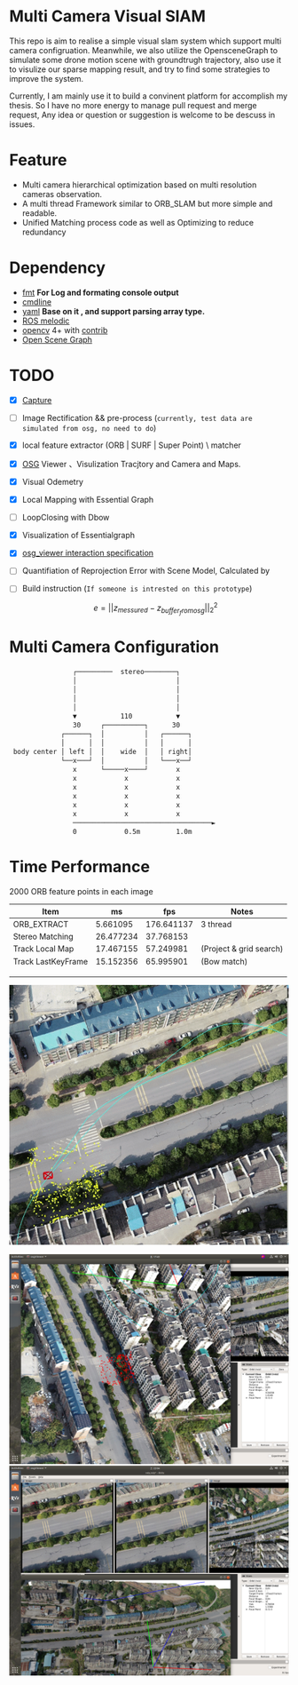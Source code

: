 # Multi Camera Visual SlAM 
This repo is aim to realise a simple visual slam system which support multi camera configruation. Meanwhile, we also utilize the OpensceneGraph to simulate some drone motion scene with groundtrugh trajectory, also use it to visulize our sparse mapping result, and try to find some strategies to improve the system.

Currently, I am mainly use it to build a convinent platform for accomplish my thesis. So I have no more energy to manage pull request and merge request, Any idea or question or suggestion is welcome to be descuss in issues.

# Feature
- Multi camera hierarchical optimization based on multi resolution cameras observation.
- A multi thread Framework similar to ORB_SLAM but more simple and readable.
- Unified Matching process code  as well as  Optimizing  to reduce redundancy


# Dependency 
- [fmt](https://github.com/fmtlib/fmt) **For Log and formating console output**
- [cmdline](https://github.com/tanakh/cmdline)
- [yaml](https://github.com/jimmiebergmann/mini-yaml) **Base on it , and support parsing array type.**
- [ROS melodic](http://wiki.ros.org/melodic/Installation/Ubuntu) 
- [opencv](https://github.com/opencv/opencv) 4+  with  [contrib](https://github.com/opencv/opencv_contrib)
- [Open Scene Graph](https://github.com/openscenegraph/OpenSceneGraph)



# TODO 
- [X] [Capture](./modules/capture/README.md)
- [ ] Image Rectification && pre-process (`currently, test data are simulated from osg, no need to do`)  
- [X] local feature extractor (ORB | SURF | Super Point) \ matcher
- [X] [OSG](https://github.com/openscenegraph/OpenSceneGraph) Viewer 、Visulization Tracjtory and Camera and Maps.
- [X] Visual Odemetry
- [X] Local Mapping with Essential Graph
- [ ] LoopClosing with Dbow 
- [X] Visualization of Essentialgraph
- [X] [osg_viewer interaction specification](modules/osg_viewer/README.md)
- [ ] Quantifiation of Reprojection Error with Scene Model,  Calculated by 
- [ ] Build instruction (`If someone is intrested on this prototype`)

    $$ e = ||z_{messured} - z_{buffer_from osg} ||_2^2$$

# Multi Camera Configuration


```
                ┌─────────  stereo────────┐
                │                         │
                │                         │
                │                         │
                │                         │
                ▼           110           ▼
                30     ┌──────────┐      30
             ┌──────┐  │          │   ┌──────┐
             │      │  │          │   │      │
 body center │ left │  │    wide  │   │ right│
             └──x───┘  │          │   └───x──┘
                x      └─────x────┘       x
                x            x            x
                x            x            x
                x            x            x
                x            x            x
                x            x            x
                ───────────────────────────────────►
                0            0.5m         1.0m
```



# Time Performance

2000 ORB feature points in each image

| Item               | ms        | fps        | Notes                   |
| ------------------ | --------- | ---------- | ----------------------- |
| ORB_EXTRACT        | 5.661095  | 176.641137 | 3 thread                |
| Stereo Matching    | 26.477234 | 37.768153  |                         |
| Track Local Map    | 17.467155 | 57.249981  | (Project & grid search) |
| Track LastKeyFrame | 15.152356 | 65.995901  | (Bow match)             |
|                    |           |            |                         |
|                    |           |            |                         |
|                    |           |            |                         |





![](./.readme/demo.gif)

![](./.readme/align_result.png)
![](./.readme/osg_model_visulization.png)





